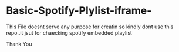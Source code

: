 # Basic-Spotify-Plylist-iframe-


This File doesnt serve any purpose for creatin so kindly dont use this repo..it jsut for chaecking spotify embedded playlist

Thank You

